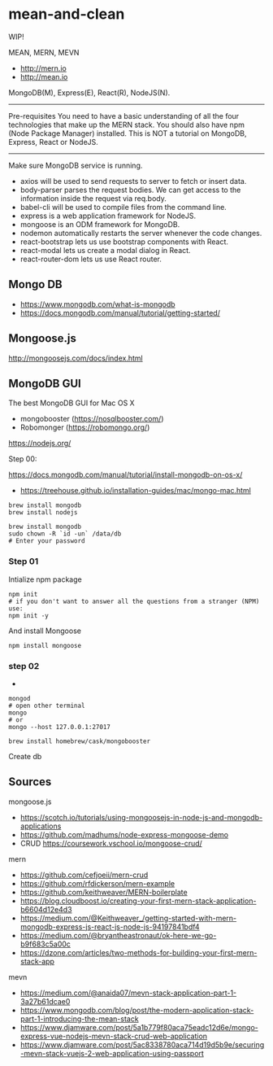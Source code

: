 # mean-and-clean

WIP!



MEAN, MERN, MEVN

- http://mern.io
- http://mean.io

MongoDB(M), Express(E), React(R), NodeJS(N).


----


Pre-requisites
You need to have a basic understanding of all the four technologies that make up the MERN stack. You should also have npm (Node Package Manager) installed. This is NOT a tutorial on MongoDB, Express, React or NodeJS.

---



Make sure MongoDB service is running.



- axios will be used to send requests to server to fetch or insert data.
- body-parser parses the request bodies. We can get access to the information inside the request via req.body.
- babel-cli will be used to compile files from the command line.
- express is a web application framework for NodeJS.
- mongoose is an ODM framework for MongoDB.
- nodemon automatically restarts the server whenever the code changes.
- react-bootstrap lets us use bootstrap components with React.
- react-modal lets us create a modal dialog in React.
- react-router-dom lets us use React router.





## Mongo DB

- <https://www.mongodb.com/what-is-mongodb>
- <https://docs.mongodb.com/manual/tutorial/getting-started/>


## Mongoose.js

http://mongoosejs.com/docs/index.html


## MongoDB GUI

The best MongoDB GUI for Mac OS X



- mongobooster (https://nosqlbooster.com/)
- Robomonger (https://robomongo.org/)


<https://nodejs.org/>


Step 00:

<https://docs.mongodb.com/manual/tutorial/install-mongodb-on-os-x/>
- <https://treehouse.github.io/installation-guides/mac/mongo-mac.html>



```
brew install mongodb
brew install nodejs
```

```
brew install mongodb
sudo chown -R `id -un` /data/db
# Enter your password
```


### Step 01

Intialize npm package

```
npm init
# if you don't want to answer all the questions from a stranger (NPM) use:
npm init -y
```

And install Mongoose

```
npm install mongoose
```


### step 02

-

```
mongod
# open other terminal
mongo
# or
mongo --host 127.0.0.1:27017
```

```
brew install homebrew/cask/mongobooster
```

Create db



## Sources

mongoose.js

- <https://scotch.io/tutorials/using-mongoosejs-in-node-js-and-mongodb-applications>
- <https://github.com/madhums/node-express-mongoose-demo>
- CRUD <https://coursework.vschool.io/mongoose-crud/>

mern

- <https://github.com/cefjoeii/mern-crud>
- <https://github.com/rfdickerson/mern-example>
- <https://github.com/keithweaver/MERN-boilerplate>
- <https://blog.cloudboost.io/creating-your-first-mern-stack-application-b6604d12e4d3>
- <https://medium.com/@Keithweaver_/getting-started-with-mern-mongodb-express-js-react-js-node-js-94197841bdf4>
- <https://medium.com/@bryantheastronaut/ok-here-we-go-b9f683c5a00c>
- <https://dzone.com/articles/two-methods-for-building-your-first-mern-stack-app>


mevn

- <https://medium.com/@anaida07/mevn-stack-application-part-1-3a27b61dcae0>
- <https://www.mongodb.com/blog/post/the-modern-application-stack-part-1-introducing-the-mean-stack>
- <https://www.djamware.com/post/5a1b779f80aca75eadc12d6e/mongo-express-vue-nodejs-mevn-stack-crud-web-application>
- <https://www.djamware.com/post/5ac8338780aca714d19d5b9e/securing-mevn-stack-vuejs-2-web-application-using-passport>



